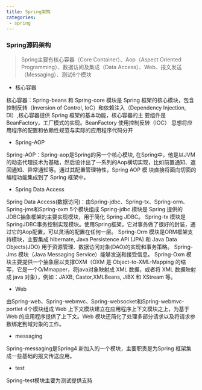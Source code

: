 ```yaml
---
title: Spring架构
categories:
 - spring
---
```


### Spring源码架构

> Spring主要有核心容器（Core Container）、Aop（Aspect Oriented Programming）、数据访问及集成（Data Access）、Web、报文发送（Messaging）、测试6个模块

- 核心容器


核心容器：Spring-beans 和 Spring-core 模块是 Spring 框架的核心模块，包含控制反转（Inversion of Control, IoC）和依赖注入（Dependency Injection, DI）,核心容器提供 Spring 框架的基本功能，核心容器的主
要组件是 BeanFactory，工厂模式的实现。BeanFactory 使用控制反转（IOC） 思想将应用程序的配置和依赖性规范与实际的应用程序代码分开


- Spring-AOP


Spring-AOP：Spring-aop是Spring的另一个核心模块, 在Spring中，他是以JVM的动态代理技术为基础，然后设计出了一系列的Aop横切实现，比如前置通知、返回通知、异常通知等。通过其配置管理特性，Spring AOP 模 
块直接将面向切面的编程功能集成到了 Spring 框架中。


- Spring Data Access


Spring Data Access(数据访问)：由Spring-jdbc、Spring-tx、Spring-orm、Spring-jms和Spring-oxm 5个模块组成
Spring-jdbc 模块是 Spring 提供的JDBC抽象框架的主要实现模块，用于简化 Spring JDBC。
Spring-tx 模块是SpringJDBC事务控制实现模块。使用Spring框架，它对事务做了很好的封装，通过它的Aop配置，可以灵活的配置在任何一层。
Spring-Orm 模块是ORM框架支持模块，主要集成 hibernate, Java Persistence API (JPA) 和 Java Data Objects(JDO) 用于资源管理、数据访问对象(DAO)的实现和事务策略。
Spring-Jms 模块（Java Messaging Service）能够发送和接受信息。
Spring-Oxm 模块主要提供一个抽象层以支撑OXM（OXM 是 Object-to-XML-Mapping 的缩写，它是一个O/Mmapper，将java对象映射成 XML 数据，或者将 XML 数据映射成 java 对象），例如：JAXB, Castor,XMLBeans, JiBX 和 XStream 等。


- Web

由Spring-web、Spring-webmvc、Spring-websocket和Spring-webmvc-portlet 4个模块组成
Web 上下文模块建立在应用程序上下文模块之上，为基于 Web 的应用程序提供了上下文。Web 模块还简化了处理多部分请求以及将请求参数绑定到域对象的工作。


- messaging


Spring-messaging是Spring4 新加入的一个模块，主要职责是为Spring 框架集成一些基础的报文传送应用。


- test

Spring-test模块主要为测试提供支持



